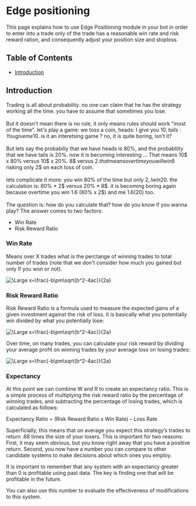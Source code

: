 #  Edge positioning

This page explains how to use Edge Positioning module in your bot in order to enter into a trade only of the trade has a reasonable win rate and risk reward ration, and consequently adjust your position size and stoploss.

## Table of Contents

- [Introduction](#introduction)

## Introduction
Trading is all about probability. no one can claim that he has the strategy working all the time. you have to assume that sometimes you lose.<br/><br/>
But it doesn't mean there is no rule, it only means rules should work "most of the time". let's play a game: we toss a coin, heads: I give you 10$, tails: You give me 10$. is it an interetsing game ? no, it is quite boring, isn't it?<br/><br/>
But lets say the probabiliy that we have heads is 80%, and the probablilty that we have tails is 20%. now it is becoming interesting ...
That means 10$ x 80% versus 10$ x 20%. 8$ versus 2$. that means over time you will win 8$ risking only 2$ on each toss of coin.<br/><br/>
lets complicate it more: you win 80% of the time but only 2$, I win 20% of the time but 8$. the calculation is: 80% * 2$ versus 20% * 8$. it is becoming boring again because overtime you win $1.6$ (80% x 2$) and me $1.6 (20% * 8$) too.<br/><br/>
The question is: how do you calculate that? how do you know if you wanna play?
The answer comes to two factors:
- Win Rate
- Risk Reward Ratio


### Win Rate
Means over X trades what is the perctange of winning trades to total number of trades (note that we don't consider how much you gained but only If you won or not).


<img src="https://latex.codecogs.com/svg.latex?\Large&space;W = \frac{NumberOfWinningTrades}{TotalTrades}" title="\Large x=\frac{-b\pm\sqrt{b^2-4ac}}{2a}" />

### Risk Reward Ratio
Risk Reward Ratio is a formula used to measure the expected gains of a given investment against the risk of loss. it is basically what you potentially win divided by what you potentially lose:

<img src="https://latex.codecogs.com/svg.latex?\Large&space;R = \frac{Profit}{Loss}" title="\Large x=\frac{-b\pm\sqrt{b^2-4ac}}{2a}" />

Over time, on many trades, you can calculate your risk reward by dividing your average profit on winning trades by your average loss on losing trades:

<img src="https://latex.codecogs.com/svg.latex?\Large&space;R = \frac{\frac{\sum Profit}{NumberOfWinningTrades}}{\frac{\sum Loss}{NumberOfLosignTrades}}" title="\Large x=\frac{-b\pm\sqrt{b^2-4ac}}{2a}" />

### Expectancy

At this point we can combine W and R to create an expectancy ratio. This is a simple process of multiplying the risk reward ratio by the percentage of winning trades, and subtracting the percentage of losing trades, which is calculated as follows:

Expectancy Ratio = (Risk Reward Ratio x Win Rate) – Loss Rate

Superficially, this means that on average you expect this strategy’s trades to return .68 times the size of your losers. This is important for two reasons: First, it may seem obvious, but you know right away that you have a positive return. Second, you now have a number you can compare to other candidate systems to make decisions about which ones you employ.

It is important to remember that any system with an expectancy greater than 0 is profitable using past data. The key is finding one that will be profitable in the future.

You can also use this number to evaluate the effectiveness of modifications to this system.
